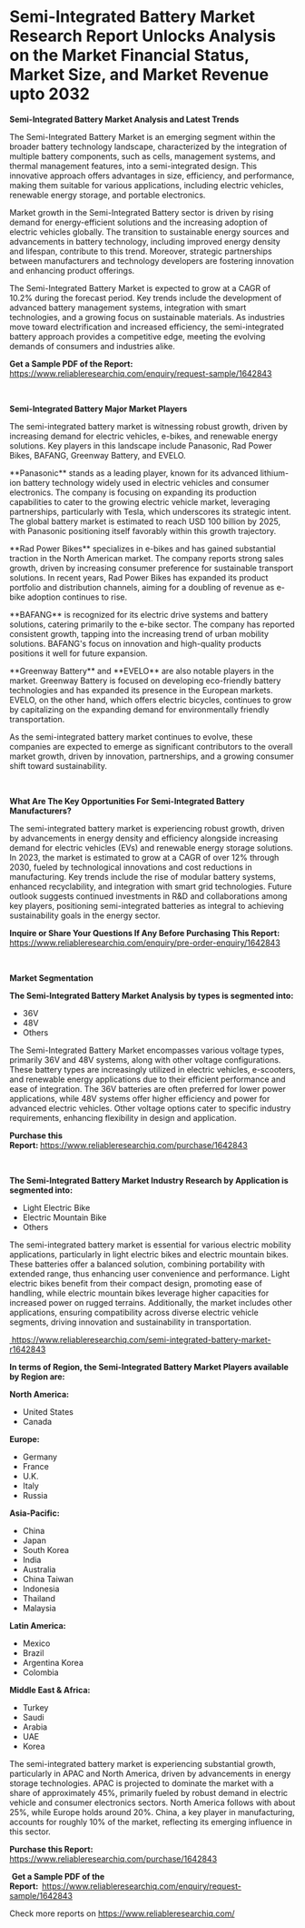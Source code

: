 <p><h1>Semi-Integrated Battery Market Research Report Unlocks Analysis on the Market Financial Status, Market Size, and Market Revenue upto 2032</h1></p><p><strong>Semi-Integrated Battery Market Analysis and Latest Trends</strong></p>
<p><p>The Semi-Integrated Battery Market is an emerging segment within the broader battery technology landscape, characterized by the integration of multiple battery components, such as cells, management systems, and thermal management features, into a semi-integrated design. This innovative approach offers advantages in size, efficiency, and performance, making them suitable for various applications, including electric vehicles, renewable energy storage, and portable electronics.</p><p>Market growth in the Semi-Integrated Battery sector is driven by rising demand for energy-efficient solutions and the increasing adoption of electric vehicles globally. The transition to sustainable energy sources and advancements in battery technology, including improved energy density and lifespan, contribute to this trend. Moreover, strategic partnerships between manufacturers and technology developers are fostering innovation and enhancing product offerings.</p><p>The Semi-Integrated Battery Market is expected to grow at a CAGR of 10.2% during the forecast period. Key trends include the development of advanced battery management systems, integration with smart technologies, and a growing focus on sustainable materials. As industries move toward electrification and increased efficiency, the semi-integrated battery approach provides a competitive edge, meeting the evolving demands of consumers and industries alike.</p></p>
<p><strong>Get a Sample PDF of the Report:&nbsp;</strong> <a href="https://www.reliableresearchiq.com/enquiry/request-sample/1642843?utm_campaign=2580&utm_medium=2&utm_source=Github&utm_content=ia&utm_term=28032025&utm_id=semi-integrated-battery">https://www.reliableresearchiq.com/enquiry/request-sample/1642843</a></p>
<p>&nbsp;</p>
<p><strong>Semi-Integrated Battery Major Market Players</strong></p>
<p><p>The semi-integrated battery market is witnessing robust growth, driven by increasing demand for electric vehicles, e-bikes, and renewable energy solutions. Key players in this landscape include Panasonic, Rad Power Bikes, BAFANG, Greenway Battery, and EVELO.</p><p>**Panasonic** stands as a leading player, known for its advanced lithium-ion battery technology widely used in electric vehicles and consumer electronics. The company is focusing on expanding its production capabilities to cater to the growing electric vehicle market, leveraging partnerships, particularly with Tesla, which underscores its strategic intent. The global battery market is estimated to reach USD 100 billion by 2025, with Panasonic positioning itself favorably within this growth trajectory.</p><p>**Rad Power Bikes** specializes in e-bikes and has gained substantial traction in the North American market. The company reports strong sales growth, driven by increasing consumer preference for sustainable transport solutions. In recent years, Rad Power Bikes has expanded its product portfolio and distribution channels, aiming for a doubling of revenue as e-bike adoption continues to rise.</p><p>**BAFANG** is recognized for its electric drive systems and battery solutions, catering primarily to the e-bike sector. The company has reported consistent growth, tapping into the increasing trend of urban mobility solutions. BAFANG's focus on innovation and high-quality products positions it well for future expansion.</p><p>**Greenway Battery** and **EVELO** are also notable players in the market. Greenway Battery is focused on developing eco-friendly battery technologies and has expanded its presence in the European markets. EVELO, on the other hand, which offers electric bicycles, continues to grow by capitalizing on the expanding demand for environmentally friendly transportation.</p><p>As the semi-integrated battery market continues to evolve, these companies are expected to emerge as significant contributors to the overall market growth, driven by innovation, partnerships, and a growing consumer shift toward sustainability.</p></p>
<p>&nbsp;</p>
<p><strong>What Are The Key Opportunities For Semi-Integrated Battery Manufacturers?</strong></p>
<p><p>The semi-integrated battery market is experiencing robust growth, driven by advancements in energy density and efficiency alongside increasing demand for electric vehicles (EVs) and renewable energy storage solutions. In 2023, the market is estimated to grow at a CAGR of over 12% through 2030, fueled by technological innovations and cost reductions in manufacturing. Key trends include the rise of modular battery systems, enhanced recyclability, and integration with smart grid technologies. Future outlook suggests continued investments in R&D and collaborations among key players, positioning semi-integrated batteries as integral to achieving sustainability goals in the energy sector.</p></p>
<p><strong>Inquire or Share Your Questions If Any Before Purchasing This Report:</strong> <a href="https://www.reliableresearchiq.com/enquiry/pre-order-enquiry/1642843?utm_campaign=2580&utm_medium=2&utm_source=Github&utm_content=ia&utm_term=28032025&utm_id=semi-integrated-battery">https://www.reliableresearchiq.com/enquiry/pre-order-enquiry/1642843</a></p>
<p>&nbsp;</p>
<p><strong>Market Segmentation</strong></p>
<p><strong>The Semi-Integrated Battery Market Analysis by types is segmented into:</strong></p>
<p><ul><li>36V</li><li>48V</li><li>Others</li></ul></p>
<p><p>The Semi-Integrated Battery Market encompasses various voltage types, primarily 36V and 48V systems, along with other voltage configurations. These battery types are increasingly utilized in electric vehicles, e-scooters, and renewable energy applications due to their efficient performance and ease of integration. The 36V batteries are often preferred for lower power applications, while 48V systems offer higher efficiency and power for advanced electric vehicles. Other voltage options cater to specific industry requirements, enhancing flexibility in design and application.</p></p>
<p><strong>Purchase this Report:&nbsp;</strong><a href="https://www.reliableresearchiq.com/purchase/1642843?utm_campaign=2580&utm_medium=2&utm_source=Github&utm_content=ia&utm_term=28032025&utm_id=semi-integrated-battery">https://www.reliableresearchiq.com/purchase/1642843</a></p>
<p>&nbsp;</p>
<p><strong>The Semi-Integrated Battery Market Industry Research by Application is segmented into:</strong></p>
<p><ul><li>Light Electric Bike</li><li>Electric Mountain Bike</li><li>Others</li></ul></p>
<p><p>The semi-integrated battery market is essential for various electric mobility applications, particularly in light electric bikes and electric mountain bikes. These batteries offer a balanced solution, combining portability with extended range, thus enhancing user convenience and performance. Light electric bikes benefit from their compact design, promoting ease of handling, while electric mountain bikes leverage higher capacities for increased power on rugged terrains. Additionally, the market includes other applications, ensuring compatibility across diverse electric vehicle segments, driving innovation and sustainability in transportation.</p></p>
<p><a href="https://www.reliableresearchiq.com/semi-integrated-battery-market-r1642843?utm_campaign=2580&utm_medium=2&utm_source=Github&utm_content=ia&utm_term=28032025&utm_id=semi-integrated-battery">&nbsp;https://www.reliableresearchiq.com/semi-integrated-battery-market-r1642843</a></p>
<p><strong>In terms of Region, the Semi-Integrated Battery Market Players available by Region are:</strong></p>
<p>
    <p> <strong> North America: </strong>
        <ul>
            <li>United States</li>
            <li>Canada</li>
        </ul>
        </p> 
    <p> <strong> Europe: </strong>
        <ul>
            <li>Germany</li>
            <li>France</li>
            <li>U.K.</li>
            <li>Italy</li>
            <li>Russia</li>
        </ul>
        </p> 
    <p> <strong> Asia-Pacific: </strong>
        <ul>
            <li>China</li>
            <li>Japan</li>
            <li>South Korea</li>
            <li>India</li>
            <li>Australia</li>
            <li>China Taiwan</li>
            <li>Indonesia</li>
            <li>Thailand</li>
            <li>Malaysia</li>
        </ul>
        </p> 
    <p> <strong> Latin America: </strong>
        <ul>
            <li>Mexico</li>
            <li>Brazil</li>
            <li>Argentina Korea</li>
            <li>Colombia</li>
        </ul>
        </p> 
    <p> <strong> Middle East & Africa: </strong>
        <ul>
            <li>Turkey</li>
            <li>Saudi</li>
            <li>Arabia</li>
            <li>UAE</li>
            <li>Korea</li>
        </ul>
    </p>
    </p>
<p><p>The semi-integrated battery market is experiencing substantial growth, particularly in APAC and North America, driven by advancements in energy storage technologies. APAC is projected to dominate the market with a share of approximately 45%, primarily fueled by robust demand in electric vehicle and consumer electronics sectors. North America follows with about 25%, while Europe holds around 20%. China, a key player in manufacturing, accounts for roughly 10% of the market, reflecting its emerging influence in this sector.</p></p>
<p><strong>Purchase this Report: </strong><a href="https://www.reliableresearchiq.com/purchase/1642843?utm_campaign=2580&utm_medium=2&utm_source=Github&utm_content=ia&utm_term=28032025&utm_id=semi-integrated-battery">https://www.reliableresearchiq.com/purchase/1642843</a></p>
<p>&nbsp;<strong>Get a Sample PDF of the Report:&nbsp;&nbsp;</strong><a href="https://www.reliableresearchiq.com/enquiry/request-sample/1642843?utm_campaign=2580&utm_medium=2&utm_source=Github&utm_content=ia&utm_term=28032025&utm_id=semi-integrated-battery">https://www.reliableresearchiq.com/enquiry/request-sample/1642843</a></p>
<p><strong></strong></p>
<p>Check more reports on <a href="https://www.reliableresearchiq.com/?utm_campaign=2580&utm_medium=2&utm_source=Github&utm_content=ia&utm_term=28032025&utm_id=semi-integrated-battery">https://www.reliableresearchiq.com/</a></p>